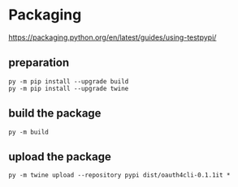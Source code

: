 # Packaging
https://packaging.python.org/en/latest/guides/using-testpypi/

## preparation
    py -m pip install --upgrade build
    py -m pip install --upgrade twine

## build the package
    py -m build

## upload the package
    py -m twine upload --repository pypi dist/oauth4cli-0.1.1it *